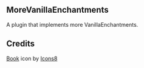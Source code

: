 ## MoreVanillaEnchantments

A plugin that implements more VanillaEnchantments.

## Credits

<a target="_blank" href="https://icons8.com/icon/Fqihn9MGe0kQ/open-book-emoji">Book</a> icon by <a target="_blank" href="https://icons8.com">Icons8</a>